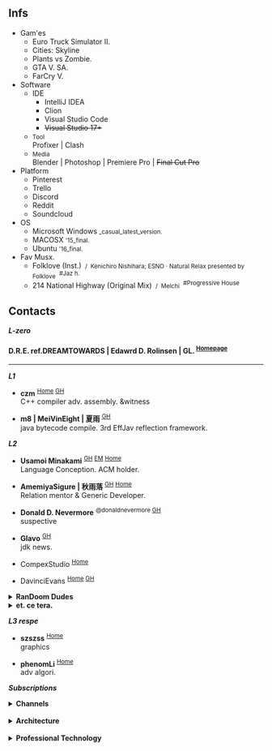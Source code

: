 


## Infs

- Gam'es
  - Euro Truck Simulator II.
  - Cities: Skyline
  - Plants vs Zombie.
  - GTA V. SA.
  - FarCry V.
- Software
  - IDE
    - IntelliJ IDEA
    - Clion
    - Visual Studio Code
    - ~~Visual Studio 17+~~
  - <small>Tool</small>  
    Profixer \| Clash
  - <small>Media</small>  
    Blender \| Photoshop \| Premiere Pro \| ~~Final Cut Pro~~
- Platform
  - Pinterest
  - Trello
  - Discord
  - Reddit
  - Soundcloud
- OS
  - Microsoft Windows <small>_casual_latest_version.</small>
  - MACOSX <small>'15_final.</small>
  - Ubuntu <small>'16_final.</small>
- Fav Musx.
  - Folklove (Inst.) <small>&nbsp;/&nbsp; Kenichiro Nishihara; ESNO · Natural Relax presented by Folklove</small> <sup>&nbsp;#Jaz h.</sup>
  - 214 National Highway (Original Mix) <small>&nbsp;/&nbsp; Melchi</small> <sup>&nbsp;#Progressive House</sup>
    
  

## Contacts

***L-zero***
#### D.R.E. ref.DREAMTOWARDS | Edawrd D. Rolinsen | GL. <sup>[Homepage]()</sup>

---

***L1***

- **czm** <sup>[Home](http://czm.sfclub.cc/archives/) [GH](http://czm.sfclub.cc/archives/) </sup>  
C++ compiler adv. assembly. &witness

-  **m8 | MeiVinEight | 夏雨** <sup>[GH](MeiVinEight)</sup>  
java bytecode compile. 3rd EffJav reflection framework.

***L2***

- **Usamoi Minakami** <sup>[GH](https://github.com/Usamoi) [EM](usamoi@outlook.com) [Home](https://usamoi.com/) </sup>  
Language Conception. ACM holder.

- **AmemiyaSigure | 秋雨落** <sup>[GH](https://github.com/AmemiyaSigure) [Home](https://blog.rain.cx/) </sup>  
Relation mentor & Generic Developer.

- **Donald D. Nevermore** <sup>@donaldnevermore [GH](https://github.com/donaldnevermore) </sup>  
  suspective
    
- **Glavo** <sup>[GH](https://github.com/Glavo) </sup>  
  jdk news.

- CompexStudio <sup> [Home](https://complexstudio.net/) </sup>

- DavinciEvans <sup>[Home](https://davincievans.top/) [GH](https://github.com/DavinciEvans) </sup>

<details><summary> <b>RanDoom Dudes</b> </summary> 

- Kevin CHEN <sup>[GH](https://github.com/KevinZonda) </sup>  
  funnyguy
  
</details>

<details><summary> <b>et. ce tera.</b> </summary> 

- **Chanots** <sup>[GH](https://github.com/G0ld2N) </sup>  
  &kdns

- Chanshiyu <sup>[Home](https://chanshiyu.com/) </sup>

- Trii Hsia <sup>[Home](https://yumoe.com/) </sup>

- *Lang J. Ron*

- Makito's Notebook <sup>[Home](https://keep.moe/) </sup>

- Ayaka Neko <sup>[Home](https://neko.ayaka.moe/) </sup>

- Lowsfish <sup>[Home](https://lowsfish.com/) </sup>

- Chris <sup>[Home](https://chrisoft.org/) </sup>


</details>

***L3 respe***


- **szszss** <sup>[Home](http://blog.hakugyokurou.net/) </sup>  
  graphics
  
- **phenomLi** <sup>[Home](https://github.com/phenomLi/Blog) </sup>  
  adv algori.


***Subscriptions***

<details><summary> <b>Channels</b> </summary>  

- <small>Music</small>  
  Chillhop Music | MrSuicideSheep | Waifu Wednesdays | Aviencloud | Ujico\* /Snail's House | Firefly Music | YUUKI MUSIC | Unmei Ongaku
- <small>Relaxation</small>  
  ElenaLin | Mediastorm | JiangSenZhe | Destiny Whispers<sup>m. asmr</sup>

- <small>Norm Gaming</small>
  - OMGcraft \| Shulkercraft \| D. Jofa
  - <small>Film</small>
    - James Harding<sup>The Find Overgrown</sup>
    - Element Animation \| Black Plasma Studios \| Blue Monkey
  - <small>Building</small>  
    Keralis | JUNS MAB Minecraft | Archelaus | CraftyFoxe | Zaypixel | Silvarret | Folli | TheNeoCubest | Rinty-Craft
  - <small>Logs</small>  
    巢哥 | Onityan | Bes Joe Kampo
  - <small>pvp</small>  
    Target3DGaming, RKY, Bitzel, fruitberries
  - <small>Otr</small>  
    RSparrow, Vučko100, Jimmy01, JANTSUU \| Grant Abbitt

</details>

<br>

<details><summary> <b>Architecture</b> </summary> 

  - Greenfield Minecraft
  - *Alpine*
  - Zeropoint55 <sup>[YT](https://www.youtube.com/channel/UC9SmMEm_jEWD03AJuH-0xow) Respectful broad r. clean Architecture.</sup>   
  - <small>Comp</small>  
    Kao<sup>[Home](https://beacons.page/kaomc) [YT](https://www.youtube.com/channel/UCmvcFn2ktjXO-BRCSc1AnoQ) </sup> | Mar. | Blisschen | cardboardman | きぃこ / kiiko

</details>

<br>

<details><summary> <b>Professional Technology</b> </summary> 

- <small>Comm</small>
  - **The Cherno**
  - Makin' Stuff Look Good
- <small>StepIn</small>
  - Mahan Pandey \| Briac \| Inigo Quilez
  - Sebastian Lague
  - Thinmatrix.
- <small>Advanced Surface</small>
  - Lin X \| ngildea
  - M. Cepero

</details>

<br>